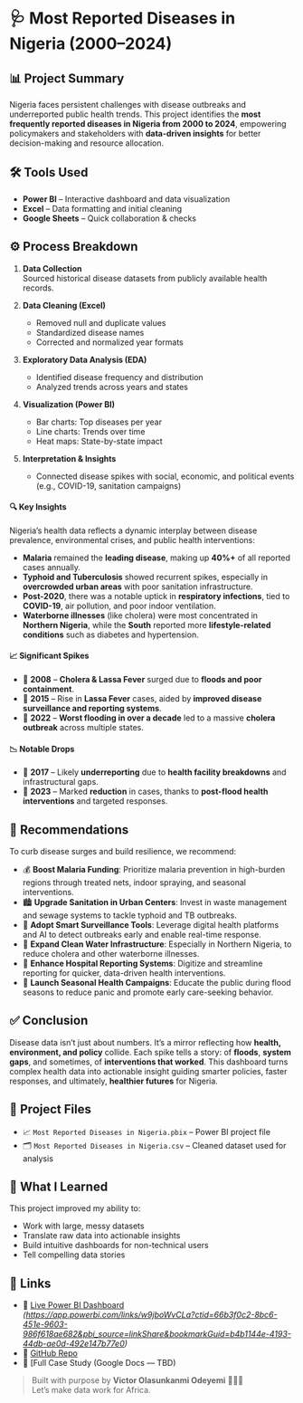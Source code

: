 # 🩺 Most Reported Diseases in Nigeria (2000–2024)

## 📊 Project Summary

Nigeria faces persistent challenges with disease outbreaks and underreported public health trends. This project identifies the **most frequently reported diseases in Nigeria from 2000 to 2024**, empowering policymakers and stakeholders with **data-driven insights** for better decision-making and resource allocation.


## 🛠️ Tools Used

- **Power BI** – Interactive dashboard and data visualization
- **Excel** – Data formatting and initial cleaning
- **Google Sheets** – Quick collaboration & checks


## ⚙️ Process Breakdown

1. **Data Collection**  
   Sourced historical disease datasets from publicly available health records.

2. **Data Cleaning (Excel)**  
   - Removed null and duplicate values  
   - Standardized disease names  
   - Corrected and normalized year formats

3. **Exploratory Data Analysis (EDA)**  
   - Identified disease frequency and distribution  
   - Analyzed trends across years and states

4. **Visualization (Power BI)**  
   - Bar charts: Top diseases per year  
   - Line charts: Trends over time  
   - Heat maps: State-by-state impact

5. **Interpretation & Insights**  
   - Connected disease spikes with social, economic, and political events (e.g., COVID-19, sanitation campaigns)


#### 🔍 **Key Insights**

Nigeria’s health data reflects a dynamic interplay between disease prevalence, environmental crises, and public health interventions:

* **Malaria** remained the **leading disease**, making up **40%+** of all reported cases annually.
* **Typhoid and Tuberculosis** showed recurrent spikes, especially in **overcrowded urban areas** with poor sanitation infrastructure.
* **Post-2020**, there was a notable uptick in **respiratory infections**, tied to **COVID-19**, air pollution, and poor indoor ventilation.
* **Waterborne illnesses** (like cholera) were most concentrated in **Northern Nigeria**, while the **South** reported more **lifestyle-related conditions** such as diabetes and hypertension.

#### 📈 **Significant Spikes**

* 🔺 **2008** – **Cholera & Lassa Fever** surged due to **floods and poor containment**.
* 🔺 **2015** – Rise in **Lassa Fever** cases, aided by **improved disease surveillance and reporting systems**.
* 🔺 **2022** – **Worst flooding in over a decade** led to a massive **cholera outbreak** across multiple states.

#### 📉 **Notable Drops**

* 🔻 **2017** – Likely **underreporting** due to **health facility breakdowns** and infrastructural gaps.
* 🔻 **2023** – Marked **reduction** in cases, thanks to **post-flood health interventions** and targeted responses.


## 🎯 **Recommendations**

To curb disease surges and build resilience, we recommend:

* 💰 **Boost Malaria Funding**: Prioritize malaria prevention in high-burden regions through treated nets, indoor spraying, and seasonal interventions.
* 🏙️ **Upgrade Sanitation in Urban Centers**: Invest in waste management and sewage systems to tackle typhoid and TB outbreaks.
* 📡 **Adopt Smart Surveillance Tools**: Leverage digital health platforms and AI to detect outbreaks early and enable real-time response.
* 🚰 **Expand Clean Water Infrastructure**: Especially in Northern Nigeria, to reduce cholera and other waterborne illnesses.
* 🏥 **Enhance Hospital Reporting Systems**: Digitize and streamline reporting for quicker, data-driven health interventions.
* 📢 **Launch Seasonal Health Campaigns**: Educate the public during flood seasons to reduce panic and promote early care-seeking behavior.


## ✅ **Conclusion**

Disease data isn’t just about numbers. It’s a mirror reflecting how **health, environment, and policy** collide.
Each spike tells a story: of **floods**, **system gaps**, and sometimes, of **interventions that worked**.
This dashboard turns complex health data into actionable insight guiding smarter policies, faster responses, and ultimately, **healthier futures** for Nigeria.


## 📂 Project Files

- 📈 `Most Reported Diseases in Nigeria.pbix` – Power BI project file
- 🗂️ `Most Reported Diseases in Nigeria.csv` – Cleaned dataset used for analysis


## 🧠 What I Learned

This project improved my ability to:
- Work with large, messy datasets
- Translate raw data into actionable insights
- Build intuitive dashboards for non-technical users
- Tell compelling data stories


## 🔗 Links

- 🚀 [Live Power BI Dashboard](#) *(https://app.powerbi.com/links/w9jboWvCLa?ctid=66b3f0c2-8bc6-451e-9603-986f618ae682&pbi_source=linkShare&bookmarkGuid=b4b1144e-4193-44db-ae0d-492e147b77e0)*
- 💾 [GitHub Repo](https://github.com/Champviktor/Data_Analysis_Projects)
- 📝 [Full Case Study (Google Docs — TBD)


> Built with purpose by **Victor Olasunkanmi Odeyemi** 🧠🇳🇬  
> Let’s make data work for Africa.
